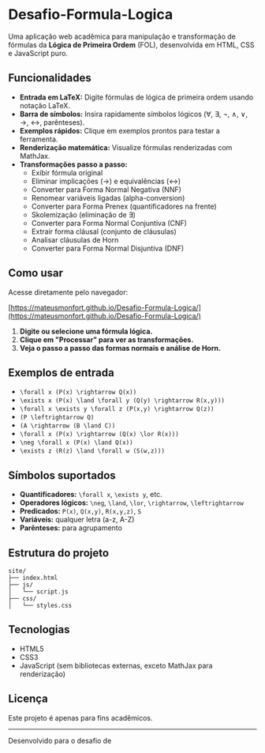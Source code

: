 # Desafio-Formula-Logica

Uma aplicação web acadêmica para manipulação e transformação de fórmulas da **Lógica de Primeira Ordem** (FOL), desenvolvida em HTML, CSS e JavaScript puro.

## Funcionalidades

- **Entrada em LaTeX:** Digite fórmulas de lógica de primeira ordem usando notação LaTeX.
- **Barra de símbolos:** Insira rapidamente símbolos lógicos (∀, ∃, ¬, ∧, ∨, →, ↔, parênteses).
- **Exemplos rápidos:** Clique em exemplos prontos para testar a ferramenta.
- **Renderização matemática:** Visualize fórmulas renderizadas com MathJax.
- **Transformações passo a passo:**
  - Exibir fórmula original
  - Eliminar implicações (→) e equivalências (↔)
  - Converter para Forma Normal Negativa (NNF)
  - Renomear variáveis ligadas (alpha-conversion)
  - Converter para Forma Prenex (quantificadores na frente)
  - Skolemização (eliminação de ∃)
  - Converter para Forma Normal Conjuntiva (CNF)
  - Extrair forma cláusal (conjunto de cláusulas)
  - Analisar cláusulas de Horn
  - Converter para Forma Normal Disjuntiva (DNF)

## Como usar

Acesse diretamente pelo navegador:

[https://mateusmonfort.github.io/Desafio-Formula-Logica/](https://mateusmonfort.github.io/Desafio-Formula-Logica/)

1. **Digite ou selecione uma fórmula lógica.**
2. **Clique em "Processar" para ver as transformações.**
3. **Veja o passo a passo das formas normais e análise de Horn.**

## Exemplos de entrada

- `\forall x (P(x) \rightarrow Q(x))`
- `\exists x (P(x) \land \forall y (Q(y) \rightarrow R(x,y)))`
- `\forall x \exists y \forall z (P(x,y) \rightarrow Q(z))`
- `(P \leftrightarrow Q)`
- `(A \rightarrow (B \land C))`
- `\forall x (P(x) \rightarrow (Q(x) \lor R(x)))`
- `\neg \forall x (P(x) \land Q(x))`
- `\exists z (R(z) \land \forall w (S(w,z)))`

## Símbolos suportados

- **Quantificadores:** `\forall x`, `\exists y`, etc.
- **Operadores lógicos:** `\neg`, `\land`, `\lor`, `\rightarrow`, `\leftrightarrow`
- **Predicados:** `P(x)`, `Q(x,y)`, `R(x,y,z)`, `S`
- **Variáveis:** qualquer letra (a-z, A-Z)
- **Parênteses:** para agrupamento

## Estrutura do projeto

```
site/
├── index.html
├── js/
│   └── script.js
├── css/
│   └── styles.css
```

## Tecnologias

- HTML5
- CSS3
- JavaScript (sem bibliotecas externas, exceto MathJax para renderização)

## Licença

Este projeto é apenas para fins acadêmicos.

---

Desenvolvido para o desafio de
